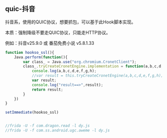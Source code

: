 ## quic-抖音

抖音系，使用的QUIC协议，想要抓包，可以基于此Hook脚本实现。

本质：强制降级不要走QUIC协议，只能走HTTP协议。



例如：抖音v25.9.0   或  番茄免费小说 v5.8.1.33

```javascript
function hookso_ssl(){
    Java.perform(function(){
        var class_ = Java.use("org.chromium.CronetClient");
        class_.tryCreateCronetEngine.implementation = function(a,b,c,d,e,f,g,h){
            console.log(a,b,c,d,e,f,g,h);
            //var result = this.tryCreateCronetEngine(a,b,c,d,e,f,g,h);
            var result;
            console.log("result==>",result);
            return result;
        }
    })
}

setImmediate(hookso_ssl)


//frida -U -f com.dragon.read -l dy.js
//frida -U -f com.ss.android.ugc.aweme -l dy.js
```



